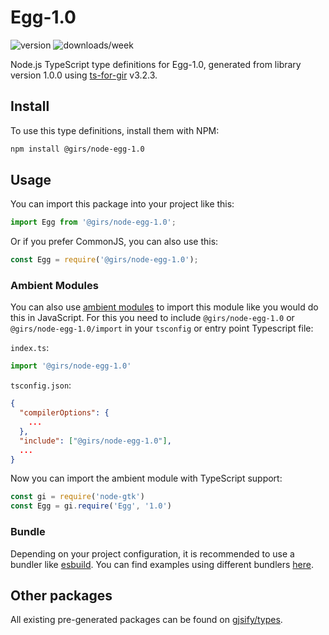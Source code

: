 
# Egg-1.0

![version](https://img.shields.io/npm/v/@girs/node-egg-1.0)
![downloads/week](https://img.shields.io/npm/dw/@girs/node-egg-1.0)


Node.js TypeScript type definitions for Egg-1.0, generated from library version 1.0.0 using [ts-for-gir](https://github.com/gjsify/ts-for-gir) v3.2.3.


## Install

To use this type definitions, install them with NPM:
```bash
npm install @girs/node-egg-1.0
```

## Usage

You can import this package into your project like this:
```ts
import Egg from '@girs/node-egg-1.0';
```

Or if you prefer CommonJS, you can also use this:
```ts
const Egg = require('@girs/node-egg-1.0');
```

### Ambient Modules

You can also use [ambient modules](https://github.com/gjsify/ts-for-gir/tree/main/packages/cli#ambient-modules) to import this module like you would do this in JavaScript.
For this you need to include `@girs/node-egg-1.0` or `@girs/node-egg-1.0/import` in your `tsconfig` or entry point Typescript file:

`index.ts`:
```ts
import '@girs/node-egg-1.0'
```

`tsconfig.json`:
```json
{
  "compilerOptions": {
    ...
  },
  "include": ["@girs/node-egg-1.0"],
  ...
}
```

Now you can import the ambient module with TypeScript support: 

```ts
const gi = require('node-gtk')
const Egg = gi.require('Egg', '1.0')
```


### Bundle

Depending on your project configuration, it is recommended to use a bundler like [esbuild](https://esbuild.github.io/). You can find examples using different bundlers [here](https://github.com/gjsify/ts-for-gir/tree/main/examples).

## Other packages

All existing pre-generated packages can be found on [gjsify/types](https://github.com/gjsify/types).

